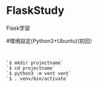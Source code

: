 # FlaskStudy
Flask学習

#環境設定(Python3+Ubuntu)(初回）  

```Linux Command:バーチャル環境設定


`$ mkdir projectname`  
`$ cd projectname`  
`$ python3 -m vent vent`  
`$ . venv/bin/activate`

```
